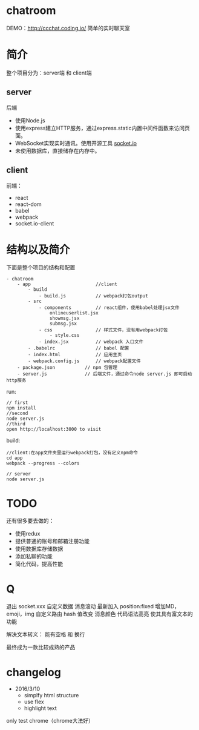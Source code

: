 # chatroom

DEMO：http://ccchat.coding.io/
简单的实时聊天室

# 简介

整个项目分为：server端 和 client端 

## server

后端

- 使用Node.js
- 使用express建立HTTP服务，通过express.static内置中间件函数来访问页面。
- WebSocket实现实时通讯。使用开源工具 [socket.io](http://socket.io/)
- 未使用数据库，直接储存在内存中。

## client

前端：

- react
- react-dom
- babel
- webpack
- socket.io-client

# 结构以及简介

下面是整个项目的结构和配置

```
- chatroom
    - app                        //client 
        - build
            - build.js           // webpack打包output
        - src
            - components         // react组件，使用babel处理jsx文件
                onlineuserlist.jsx
                showmsg.jsx
                submsg.jsx
            - css                // 样式文件，没有用webpack打包
                - style.css
            - index.jsx          // webpack 入口文件
        - .babelrc               // babel 配置
        - index.html             // 应用主页
        - webpack.config.js      // webpack配置文件
    - package.json           // npm 包管理
    - server.js              // 后端文件，通过命令node server.js 即可启动http服务
```

run:

```
// first
npm install
//second
node server.js
//third
open http://localhost:3000 to visit
```

build:

```
//client:在app文件夹里运行webpack打包，没有定义npm命令
cd app
webpack --progress --colors  

// server
node server.js
```


# TODO

还有很多要去做的：

- 使用redux
- 提供普通的账号和邮箱注册功能
- 使用数据库存储数据
- 添加私聊的功能
- 简化代码，提高性能

# Q

退出  socket.xxx  自定义数据
消息滚动
最新加入 position:fixed
增加MD，emoji，img 
自定义路由
hash 值改变
消息颜色
代码语法高亮
使其具有富文本的功能

解决文本转义： 能有空格 和 换行

最终成为一款比较成熟的产品


# changelog

- 2016/3/10
    - simplfy html structure
    - use flex
    - highlight text

only test chrome（chrome大法好）